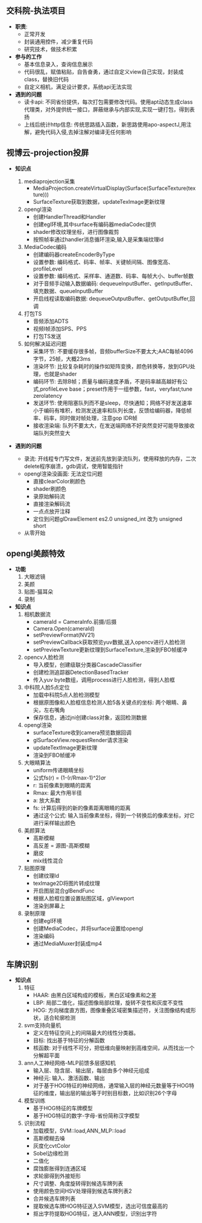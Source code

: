 ## 交科院-执法项目
* **职责**:
	* 正常开发
	* 封装通用控件，减少重复代码
	* 研究技术，做技术积累
* **参与的工作**
	* 基本信息录入，查询信息展示
	* 代码很乱，赋值粘贴，自告奋勇，通过自定义view自己实现，封装成class，替换旧代码
	* 自定义相机，满足设计要求，系统api无法实现
* **遇到的问题**
	* 读卡api: 不同省份提供，每次打包需要修改代码。使用apt动态生成class代理类，对外提供统一接口，屏蔽继承与内部实现,实现一键打包，得到表扬
	* 上线后统计http信息: 传统思路插入函数，新思路使用apo-aspectJ,用注解，避免代码入侵,去掉注解对编译无任何影响

## 视博云-projection投屏
* **知识点**
	1. mediaprojection采集
		* MediaProjection.createVirtualDisplay(Surface(SurfaceTexture(texture)))
		* SurfaceTexture获取到数据，updateTexImage更新纹理
	2. opengl渲染
		* 创建HandlerThread和Handler
		* 创建egl环境,其中surface有编码器mediaCodec提供
		* shader修改纹理坐标，进行图像裁剪
		* 按照帧率通过handler消息循环渲染,输入是采集端纹理id
	3. MediaCodec编码
		* 创建编码器createEncoderByType
		* 设置参数: 编码格式、码率、帧率、关键帧间隔、图像宽高、profileLevel
		* 设置参数: 编码格式、采样率、通道数、码率、每帧大小、buffer帧数
		* 对于音频手动输入数据编码: dequeueInputBuffer、getInputBuffer、填充数据、queueInputBuffer
		* 开启线程读取编码数据: dequeueOutputBuffer、getOutputBuffer,回调
	4. 打包TS
		* 音频添加ADTS
		* 视频I帧添加SPS、PPS
		* 打包TS发送
	5. 如何解决延迟问题
		* 采集环节: 不要缓存很多帧，音频bufferSize不要太大;AAC每帧4096字节，25帧，大概23ms
		* 渲染环节: 比较复杂耗时的操作如矩阵变换，颜色转换等，放到GPU处理，也就是shader
		* 编码环节: 去除B帧；质量与编码速度矛盾，不是码率越高越好有公式,profileLeve base；preset作用于一组参数，fast，veryfast;tune zerolatency
		* 发送环节: 使用阻塞队列而不是sleep，尽快通知；网络不好发送速率小于编码有堆积，检测发送速率和队列长度，反馈给编码器，降低帧率、码率，同时做对帧处理，注意gop IDR帧
		* 接收渲染端: 队列不要太大，在发送端网络不好突然变好可能导致接收端队列突然变大

* **遇到的问题**
	* 录流: 开线程专门写文件，发送前先放到录流队列，使用释放的内存，二次delete程序崩溃，gdb调试，使用智能指针
	* opengl渲染没画面: 无法定位问题
		* 直接clearColor刷颜色
		* shader刷颜色
		* 录原始解码流
		* 直接渲染解码流
		* 一点点放开注释
		* 定位到问题glDrawElement es2.0 unsigned_int 改为 unsigned short
	* 从零开始

## opengl美颜特效
* **功能**
	1. 大眼滤镜
	2. 美颜
	3. 贴图-猫耳朵
	4. 录制
* **知识点**
	1. 相机数据流
		* cameraId = CameraInfo.前摄/后摄
		* Camera.Open(cameraId)
		* setPreviewFormat(NV21)
		* setPreviewCallback获取预览yuv数据,送入opencv进行人脸检测
		* setPreviewTexture更新纹理到SurfaceTexture,渲染到FBO帧缓冲
	2. opencv人脸检测
		* 导入模型，创建级联分类器CascadeClassifier
		* 创建检测追踪器DetectionBasedTracker
		* 传入yuv byte数组，调用process进行人脸检测，得到人脸框
	3. 中科院人脸5点定位
		* 加载中科院5点人脸检测模型
		* 根据原图像和人脸框信息检测人脸5各关键点的坐标: 两个眼睛、鼻尖，左右嘴角
		* 保存信息，通过jni创建class对象，返回检测数据
	4. opengl渲染
		* surfaceTexture收到camera预览数据回调
		* glSurfaceView.requestRender请求渲染
		* updateTextImage更新纹理
		* 渲染到FBO帧缓冲
	5. 大眼睛算法
		* uniform传递眼睛坐标
		* 公式fs(r) = (1-(r/Rmax-1)^2)*a*r
		* r: 当前像素到眼睛的距离
		* Rmax: 最大作用半径
		* a: 放大系数
		* fs: 计算后得到的新的像素距离眼睛的距离
		* 通过这个公式: 输入当前像素坐标，得到一个转换后的像素坐标，对它进行采样输出颜色
	6. 美颜算法
		* 高斯模糊
		* 高反差 = 源图-高斯模糊
		* 磨皮
		* mix线性混合
	7. 贴图原理
		* 创建纹理Id
		* texImage2D将图片转成纹理
		* 开启图层混合glBendFunc
		* 根据人脸框位置设置贴图区域，glViewport
		* 渲染到屏幕上
	8. 录制原理
		* 创建egl环境
		* 创建MediaCodec，并将surface设置给opengl
		* 渲染编码
		* 通过MediaMuxer封装成mp4


## 车牌识别
* **知识点**
	1. 特征
		* HAAR: 由黑白区域构成的模板，黑白区域像素和之差
		* LBP: 局部二值化，描述图像局部纹理，旋转不变性和灰度不变性	
		* HOG: 方向梯度直方图，图像重叠区域密集描述符，关注图像结构或形状，适合轮廓检测
	2. svm支持向量机
		* 定义在特征空间上的间隔最大的线性分类器。
		* 目标: 找出基于特征的分解函数
		* 核函数: 对于线性不可分，把低维向量映射到高维空间，从而找出一个分解超平面	
	3. ann人工神经网络-MLP前馈多层感知机
		* 输入层、隐含层、输出层，每层由多个神经元组成
		* 神经元: 输入、激活函数、输出
		* 对于基于HOG特征的神经网络，通常输入层的神经元数量等于HOG特征的维度，输出层的输出等于时别目标数，比如识别26个字母
	4. 模型训练
		* 基于HOG特征的车牌模型
		* 基于HOG特征的数字-字母-省份简称汉字模型
	5. 识别流程
		* 加载模型，SVM::load,ANN_MLP::load
		* 高斯模糊去噪
		* 灰度化cvtColor
		* Sobel边缘检测
		* 二值化
		* 腐蚀膨胀得到连通区域
		* 求轮廓得到外接矩形
		* 尺寸调整、角度旋转得到候选车牌列表 
		* 使用颜色空间HSV处理得到候选车牌列表2
		* 合并候选车牌列表
		* 提取候选车牌HOG特征送入SVM模型，选出可信度最高的
		* 抠出字符提取HOG特征，送入ANN模型，识别出字符

